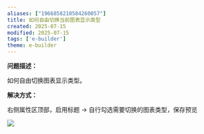 ```yaml
---
aliases: ["1966858210584260057"]
title: 如何自由切换当前图表显示类型
created: 2025-07-15
modified: 2025-07-15
tags: ['e-builder']
theme: e-builder
---
```


**问题描述：**

如何自由切换图表显示类型。

**解决方式：**

右侧属性区顶部，启用标题 → 自行勾选需要切换的图表类型，保存预览

![](https://myhelpdoc.oss-cn-heyuan.aliyuncs.com/mdimages/20141509d3c6fd1b081e8aa51ea10b54.jpg)